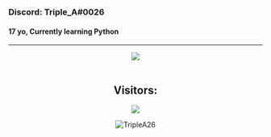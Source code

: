 ### Discord: Triple_A#0026
#### 17 yo, Currently learning Python
<hr>
<p align="center">
    <img src=https://lanyard.cnrad.dev/api/691236752404381719/>
<br>
<br>
<h2 align="center">Visitors:</h2>
<p align="center">
 	<img src="https://profile-counter.glitch.me/TripleA26/count.svg" />
</p>
</p>
<p align="center"> <img src="https://gpvc.arturio.dev/TripleA26" alt="TripleA26" /> </p>
<br>
</hr>
